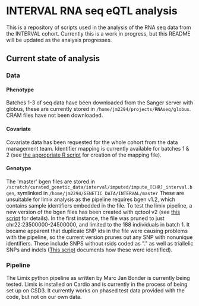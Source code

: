 # INTERVAL RNA seq eQTL analysis
This is a repository of scripts used in the analysis of the RNA seq data from the INTERVAL cohort. Currently this is a work in progress, but this README will be updated as the analysis progresses.
## Current state of analysis
### Data
#### Phenotype
Batches 1-3 of seq data have been downloaded from the Sanger server with globus, these are currently stored in `/home/jm2294/projects/RNAseq/globus`. CRAM files have not been downloaded. 
#### Covariate
Covariate data has been requested for the whole cohort from the data management team. Identifier mapping is currently available for batches 1 & 2 (see [the appropriate R script](make_id_mapper_file.R) for creation of the mapping file).	
#### Genotype
The 'master' bgen files are stored in `/scratch/curated_genetic_data/interval/imputed/impute_[CHR]_interval.bgen`, symlinked in `/home/jm2294/GENETIC_DATA/INTERVAL/master`
These are unsuitable for limix analysis as the pipeline requires bgen v1.2, which contains sample identifiers embedded in the file. 
To test the limix pipeline, a new version of the bgen files has been created with qctool v2 (see [this script](make_test_bgen.sh) for details).
In the first instance, the file was pruned to just chr22:23500000-24500000, and limited to the 188 individuals in batch 1. 
It became apparent that duplicate SNP ids in the file were causing problems with the pipeline, so the current version prunes out any SNP with nonunique identifiers. These include SNPS without rsids coded as "." as well as triallelic SNPs and indels ([This script](get_duplicate_rsids.R) documents how these were identified). 
### Pipeline
The Limix python pipeline as written by Marc Jan Bonder is currently being tested. Limix is installed on Cardio and is currently in the process of being set up on CSD3. It currently works on phased test data provided with the code, but not on our own data.
